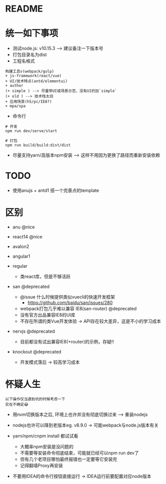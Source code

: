 # README

# 统一如下事项

- 测试node.js: v10.15.3 --> 建议备注一下版本号
- 打包目录名为dist
- 工程名格式

```
构建工具v(webpack/gulp)
+ js-framework(react/vue) 
+ UI/技术特点(antd/elementui) 
+ author 
(+ simple ) --> 尽量带UI或场景示范，没有UI的加`simple`
(+ old ) --> 技术栈太旧
+ 应用场景(h5/pc/IE8?) 
+ mpa/spa
```

- 命令行

```shell
# 开发
npm run dev/serve/start

# 打包
npm run build/build:dist/dist
```

- 尽量支持yarn/高版本npm安装 --> 这样不用因为更换了路径而重新安装依赖

# TODO

- 使用anujs + antd1 搭一个完善点的template

# 区别

- anu @nice
- react14 @nice
- avalon2
- angular1
- regular
    - 类react库，但是不够活跃
    
- san @deprecated 
    - @issue 什么时候提供类似vuecli的快速开发框架 
        - https://github.com/baidu/san/issues/280
    - webpack打包几乎难以兼容 IE8(san-router)  @deprecated
    - 没有官方出品兼容IE8的UI库
    - 不存在所谓的类Vue开发体验 -> API存在较大差异，这是不小的学习成本
    
- nervjs @deprecated
    - 目前都没有试出兼容IE8(+router)的示例，存疑!!
    
- knockout @deprecated
    - 开发模式落后 -> 较高学习成本

# 怀疑人生

```
以下操作仅当遇到坑的时候考虑一下
实在不确定😂
```
    
- 用nvm切换版本之后, 环境上也许并没有彻底切换过来 --> 重装nodejs    
- nodejs也许可以降到老版本eg. v8.9.0 -> 可能webpack与node.js版本有关
- yarn/npm/cnpm install 都试试看 
    
    - 大概率npm安装是没问题的
    - 不需要等安装命令彻底结束，可能就已经可以npm run dev了
    - 但有几个老项目哪怕最终报错也一定要等它安装完
    - 记得翻墙Proxy再安装
    
- 不要用IDEA的命令行按钮直接运行  -> IDEA运行前要配置对应node版本



